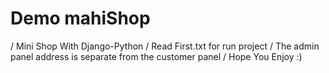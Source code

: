 # Demo mahiShop
/ Mini Shop With Django-Python
/ Read First.txt for run project 
/ The admin panel address is separate from the customer panel 
/ Hope You Enjoy :)

